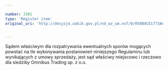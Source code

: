 ```yaml
---

number: 3301
type: 'Register item'
original_uri: 'http://decyzje.uokik.gov.pl/nd_wz_um.nsf/0/050B4CE1773A67E3C1257A30002CC6E7?OpenDocument'


---
```


Sądem właściwym dla rozpatrywania ewentualnych sporów mogących powstać na tle wykonywania postanowień niniejszego Regulaminu lub wynikających z umowy sprzedaży, jest sąd właściwy miejscowo i rzeczowo dla siedziby Omnibus Trading sp. z o.o.
